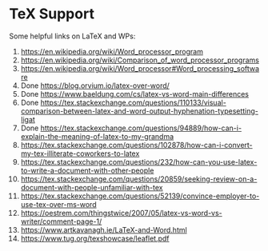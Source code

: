 # TeX Support

Some helpful links on LaTeX and WPs:

1. https://en.wikipedia.org/wiki/Word_processor_program
2. https://en.wikipedia.org/wiki/Comparison_of_word_processor_programs
3. https://en.wikipedia.org/wiki/Word_processor#Word_processing_software
4. Done https://blog.orvium.io/latex-over-word/
5. Done https://www.baeldung.com/cs/latex-vs-word-main-differences
6. Done https://tex.stackexchange.com/questions/110133/visual-comparison-between-latex-and-word-output-hyphenation-typesetting-ligat
7. Done https://tex.stackexchange.com/questions/94889/how-can-i-explain-the-meaning-of-latex-to-my-grandma
8. https://tex.stackexchange.com/questions/102878/how-can-i-convert-my-tex-illiterate-coworkers-to-latex
9. https://tex.stackexchange.com/questions/232/how-can-you-use-latex-to-write-a-document-with-other-people
10. https://tex.stackexchange.com/questions/20859/seeking-review-on-a-document-with-people-unfamiliar-with-tex
11. https://tex.stackexchange.com/questions/52139/convince-employer-to-use-tex-over-ms-word
12. https://oestrem.com/thingstwice/2007/05/latex-vs-word-vs-writer/comment-page-1/
13. https://www.artkavanagh.ie/LaTeX-and-Word.html
14. https://www.tug.org/texshowcase/leaflet.pdf
